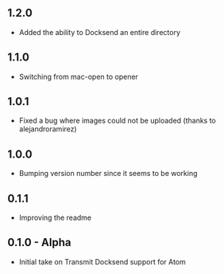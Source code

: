 ## 1.2.0

- Added the ability to Docksend an entire directory

## 1.1.0

- Switching from mac-open to opener

## 1.0.1

- Fixed a bug where images could not be uploaded (thanks to alejandroramirez)

## 1.0.0

- Bumping version number since it seems to be working

## 0.1.1

- Improving the readme

## 0.1.0 - Alpha

- Initial take on Transmit Docksend support for Atom
